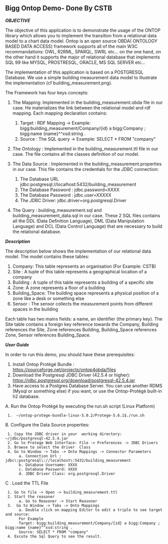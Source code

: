 ## Bigg Ontop Demo- Done By CSTB

***OBJECTIVE***

The objective of this application is to demonstrate the usage of the ONTOP library which allows you to implement the transition from a relational data model to a chart data model.
Ontop is an open source OBDA( ONTOLOGY BASED DATA ACCESS) framework supports all of the main W3C recommandations: OWL, R2RML, SPARQL, SWRL etc...
on the one hand, on the other hand it supports  the major of relational database that  implements SQL 99 like MYSQL, PROSTRESQL, ORACLE, MS SQL SERVER etc...

The implementation of this application is based on a POSTGRESQL Database. We use a simple building measurement data model to illustrate the implementation (cf building_measurement.png). 

The Framework has four keys concepts:

  1. The Mapping: Implemented in the building_measurement.obda  file in our case. He materializes the link between the  relational model and rdf mapping. Each mapping declaration contains:
     1. Target : RDF Mapping -> Example: bigg:building_measurement/Company/{id} a bigg:Company ; bigg:name {name}^^xsd:string . 
     2. Source : The SQL query -> Example: SELECT * FROM "company"
  
  2. The Ontology : Implemented in the building_measurement.ttl file in our case. The file contains all the classes definition of our model.
  3. The Data Source  : Implemented in the building_measurement.properties in our case. This file contains the credentials  for the JDBC connection:
     1. The Database URL jdbc\:postgresql\://localhost\:5432/building_measurement
     2. The Database Password : jdbc.password=XXXX
     3. The Database Password : jdbc.user=XXXXX
     4. The JDBC Driver:  jdbc.driver=org.postgresql.Driver
  4. The Query : building_measurement.sql and building_measurement_data.sql in our case. These 2 SQL files contains all the DDL (Data Definition Language), DML (Data Manipulation Language) and DCL (Data Control Language)   that are necessary to build the relational database.

***Description***

The description below shows the implementation of our relational data model. The model contains these tables:

  1. Company: This table represents an organisation (For Example: CSTB)
  2. Site : A tuple of this table represents a geographical location of a company
  3. Building : A  tuple of this table represents  a building of a specific site
  4. Zone: A zone represents a floor of a building
  5. Building_Space: The building space represents a physical position of a zone like a desk or something else
  6. Sensor : The sensor collects the measurement points from different spaces in the building
     
Each table has two mains fields: a name, an identifier (the primary key). The Site table contains a foreign key reference towards the Company, Building  references the Site, Zone references Building,  Building_Space references Zone, Sensor references Building_Space.

***User Guide***

In order to run this demo,  you should have these prerequisites:

  1. Install Ontop Protégé Bundle : https://sourceforge.net/projects/ontop4obda/files
  2. Download the Postgresql JDBC Driver (42.5.4 or higher): https://jdbc.postgresql.org/download/postgresql-42.5.4.jar
  3. Have access to a Postgres Database Server. You can use another RDMS (Mysql or something else) if you want, or use the  Ontop-Protégé built-in h2 database.

 
A. Run the Ontop Protégé by executing the run.sh script (Linux Platform) 

     1.  ~/ontop-protege-bundle-linux-5.0.2/Protege-5.6.1$./run.sh 

B. Configure the Data Source properties:

     1. Copy the JDBC driver in your  working directory: ~/jdbc/postgresql-42.5.4.jar
     2. Go to Protege Web Interface: File -> Preferences -> JDBC Drivers
     3. Browse to select the driver  Class
     4. Go to Window -> Tabs -> Onto Mappings -> Connector Parameters
          a. Connection Url : jdbc\:postgresql\://localhost\:5432/building_measurement
          b. Database Username: XXXX
          c. Database Password: XXXX
          d. JDBC Driver Class: org.postgresql.Driver

C . Load the TTL File

     1. Go to file -> Open -> building_measurement.ttl
     2. Start the reasoner
          a. Go to Reasoner -> Start Reasoner
     3.  Go to Window -> Tabs -> Onto Mappings
          a. Double click on mapping Editor to edit a triple to see target and source:
          For Example
          Target: bigg:building_measurement/Company/{id} a bigg:Company ; bigg:name {name}^^xsd:string . 
          Source: SELECT * FROM "company"
     4. Excute the Sql Query to see the result.